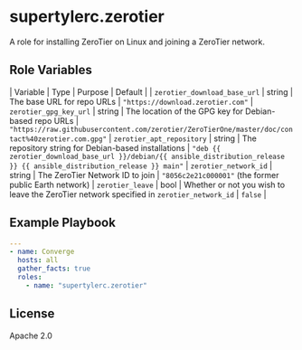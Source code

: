 supertylerc.zerotier
=========

A role for installing ZeroTier on Linux and joining a ZeroTier network.

Role Variables
--------------

| Variable | Type | Purpose | Default |
| `zerotier_download_base_url` | string | The base URL for repo URLs | `"https://download.zerotier.com"` |
`zerotier_gpg_key_url` | string | The location of the GPG key for Debian-based repo URLs | `"https://raw.githubusercontent.com/zerotier/ZeroTierOne/master/doc/contact%40zerotier.com.gpg"` |
`zerotier_apt_repository` | string | The repository string for Debian-based installations | `"deb {{ zerotier_download_base_url }}/debian/{{ ansible_distribution_release }} {{ ansible_distribution_release }} main"` |
`zerotier_network_id` | string | The ZeroTier Network ID to join | `"8056c2e21c000001"` (the former public Earth network) |
`zerotier_leave` | bool | Whether or not you wish to leave the ZeroTier network specified in `zerotier_network_id` | `false` |

Example Playbook
----------------

```yaml
---
- name: Converge
  hosts: all
  gather_facts: true
  roles:
    - name: "supertylerc.zerotier"
```

License
-------

Apache 2.0
